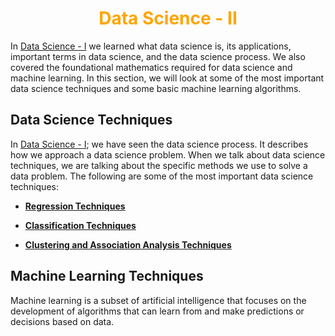 <h1 align="center" style="color: orange"> Data Science - II </h1>

In [Data Science - I](../05.%20Data_Science-I/Readme.md) we learned what data science is, its applications, important terms in data science, and the data science process. We also covered the foundational mathematics required for data science and machine learning. In this section, we will look at some of the most important data science techniques and some basic machine learning algorithms.

## Data Science Techniques

In [Data Science - I](../05.%20Data_Science-I/Readme.md); we have seen the data science process. It describes how we approach a data science problem. When we talk about data science techniques, we are talking about the specific methods we use to solve a data problem. The following are some of the most important data science techniques:

- **[Regression Techniques](./Regression_Techniques.md)**

- **[Classification Techniques](./Classification_Techniques.md)**

- **[Clustering and Association Analysis Techniques](./Clustering_and_Association.md)**

## Machine Learning Techniques

Machine learning is a subset of artificial intelligence that focuses on the development of algorithms that can learn from and make predictions or decisions based on data. 

<!-- 
- ML
    - Supervised
        - Regression
        - Classification
    - Unsupervised
        - Clustering
        - Dimensionality Reduction
    - Reinforcement
Algorithms in each category
 -->
